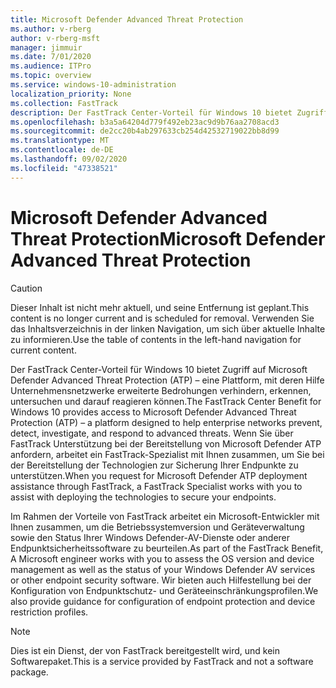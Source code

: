 ```yaml
---
title: Microsoft Defender Advanced Threat Protection
ms.author: v-rberg
author: v-rberg-msft
manager: jimmuir
ms.date: 7/01/2020
ms.audience: ITPro
ms.topic: overview
ms.service: windows-10-administration
localization_priority: None
ms.collection: FastTrack
description: Der FastTrack Center-Vorteil für Windows 10 bietet Zugriff auf Microsoft Defender Advanced Threat Protection (ATP) – ein neuer Dienst, mit dessen Hilfe Unternehmensnetzwerke erweiterte Bedrohungen verhindern, erkennen, untersuchen und darauf reagieren können.
ms.openlocfilehash: b3a5a64204d779f492eb23ac9d9b76aa2708acd3
ms.sourcegitcommit: de2cc20b4ab297633cb254d42532719022bb8d99
ms.translationtype: MT
ms.contentlocale: de-DE
ms.lasthandoff: 09/02/2020
ms.locfileid: "47338521"
---
```

# <a name="microsoft-defender-advanced-threat-protection"></a><span data-ttu-id="efae0-103">Microsoft Defender Advanced Threat Protection</span><span class="sxs-lookup"><span data-stu-id="efae0-103">Microsoft Defender Advanced Threat Protection</span></span>

> [!CAUTION]
> <span data-ttu-id="efae0-104">Dieser Inhalt ist nicht mehr aktuell, und seine Entfernung ist geplant.</span><span class="sxs-lookup"><span data-stu-id="efae0-104">This content is no longer current and is scheduled for removal.</span></span> <span data-ttu-id="efae0-105">Verwenden Sie das Inhaltsverzeichnis in der linken Navigation, um sich über aktuelle Inhalte zu informieren.</span><span class="sxs-lookup"><span data-stu-id="efae0-105">Use the table of contents in the left-hand navigation for current content.</span></span>

<span data-ttu-id="efae0-106">Der FastTrack Center-Vorteil für Windows 10 bietet Zugriff auf Microsoft Defender Advanced Threat Protection (ATP) – eine Plattform, mit deren Hilfe Unternehmensnetzwerke erweiterte Bedrohungen verhindern, erkennen, untersuchen und darauf reagieren können.</span><span class="sxs-lookup"><span data-stu-id="efae0-106">The FastTrack Center Benefit for Windows 10 provides access to Microsoft Defender Advanced Threat Protection (ATP) – a platform designed to help enterprise networks prevent, detect, investigate, and respond to advanced threats.</span></span> <span data-ttu-id="efae0-107">Wenn Sie über FastTrack Unterstützung bei der Bereitstellung von Microsoft Defender ATP anfordern, arbeitet ein FastTrack-Spezialist mit Ihnen zusammen, um Sie bei der Bereitstellung der Technologien zur Sicherung Ihrer Endpunkte zu unterstützen.</span><span class="sxs-lookup"><span data-stu-id="efae0-107">When you request for Microsoft Defender ATP deployment assistance through FastTrack, a FastTrack Specialist works with you to assist with deploying the technologies to secure your endpoints.</span></span>

<span data-ttu-id="efae0-108">Im Rahmen der Vorteile von FastTrack arbeitet ein Microsoft-Entwickler mit Ihnen zusammen, um die Betriebssystemversion und Geräteverwaltung sowie den Status Ihrer Windows Defender-AV-Dienste oder anderer Endpunktsicherheitssoftware zu beurteilen.</span><span class="sxs-lookup"><span data-stu-id="efae0-108">As part of the FastTrack Benefit, A Microsoft engineer works with you to assess the OS version and device management as well as the status of your Windows Defender AV services or other endpoint security software.</span></span> <span data-ttu-id="efae0-109">Wir bieten auch Hilfestellung bei der Konfiguration von Endpunktschutz- und Geräteeinschränkungsprofilen.</span><span class="sxs-lookup"><span data-stu-id="efae0-109">We also provide guidance for configuration of endpoint protection and device restriction profiles.</span></span>  

> [!NOTE]
> <span data-ttu-id="efae0-110">Dies ist ein Dienst, der von FastTrack bereitgestellt wird, und kein Softwarepaket.</span><span class="sxs-lookup"><span data-stu-id="efae0-110">This is a service provided by FastTrack and not a software package.</span></span> 

